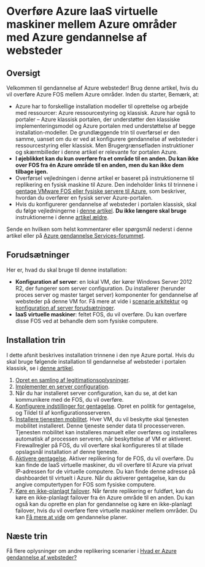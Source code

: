 <properties
    pageTitle="Overføre Azure IaaS virtuelle maskiner fra én Azure område til en anden med gendannelse af websteder | Microsoft Azure"
    description="Brug Azure gendannelse af websteder til at overføre Azure IaaS virtuelle maskiner fra én Azure område til en anden."
    services="site-recovery"
    documentationCenter=""
    authors="rayne-wiselman"
    manager="jwhit"
    editor="tysonn"/>

<tags
    ms.service="site-recovery"
    ms.workload="backup-recovery"
    ms.tgt_pltfrm="na"
    ms.devlang="na"
    ms.topic="article"
    ms.date="08/21/2016"
    ms.author="raynew"/>

#  <a name="migrate-azure-iaas-virtual-machines-between-azure-regions-with-azure-site-recovery"></a>Overføre Azure IaaS virtuelle maskiner mellem Azure områder med Azure gendannelse af websteder

## <a name="overview"></a>Oversigt

Velkommen til gendannelse af Azure websteder! Brug denne artikel, hvis du vil overføre Azure FOS mellem Azure områder. Inden du starter, Bemærk, at:

- Azure har to forskellige installation modeller til oprettelse og arbejde med ressourcer: Azure ressourcestyring og klassisk. Azure har også to portaler – Azure klassisk portalen, der understøtter den klassiske implementeringsmodel og Azure portalen med understøttelse af begge installation-modeller. De grundlæggende trin til overførsel er den samme, uanset om du er ved at konfigurere gendannelse af websteder i ressourcestyring eller klassisk. Men Brugergrænsefladen instruktioner og skærmbilleder i denne artikel er relevante for portalen Azure.
- **I øjeblikket kan du kun overføre fra et område til en anden. Du kan ikke over FOS fra én Azure område til en anden, men du kan ikke dem tilbage igen.**
- Overførsel vejledningen i denne artikel er baseret på instruktionerne til replikering en fysisk maskine til Azure. Den indeholder links til trinnene i [gentage VMware FOS eller fysiske servere til Azure](site-recovery-vmware-to-azure.md), som beskriver, hvordan du overfører en fysisk server Azure-portalen.
- Hvis du konfigurerer gendannelse af websteder i portalen klassisk, skal du følge vejledningerne i [denne artikel](site-recovery-vmware-to-azure-classic.md). **Du ikke længere skal bruge** instruktionerne i denne [artikel ældre](site-recovery-vmware-to-azure-classic-legacy.md).

Sende en hvilken som helst kommentarer eller spørgsmål nederst i denne artikel eller på [Azure gendannelse Services-forummet](https://social.msdn.microsoft.com/forums/azure/home?forum=hypervrecovmgr).


## <a name="prerequisites"></a>Forudsætninger

Her er, hvad du skal bruge til denne installation:

- **Konfiguration af server**: en lokal VM, der kører Windows Server 2012 R2, der fungerer som server configuration. Du installerer (herunder proces server og master target server) komponenter for gendannelse af websteder på denne VM for. Få mere at vide i [scenarie arkitektur](site-recovery-vmware-to-azure.md#scenario-architecture) og [konfiguration af server forudsætninger](site-recovery-vmware-to-azure.md#configuration-server-prerequisites).
- **IaaS virtuelle maskiner**: feltet FOS, du vil overføre. Du kan overføre disse FOS ved at behandle dem som fysiske computere.

## <a name="deployment-steps"></a>Installation trin

I dette afsnit beskrives installation trinnene i den nye Azure portal. Hvis du skal bruge følgende installation til gendannelse af websteder i portalen klassisk, se i [denne artikel](site-recovery-vmware-to-azure-classic.md).

1. [Opret en samling af legitimationsoplysninger](site-recovery-vmware-to-azure.md#create-a-recovery-services-vault).
2. [Implementer en server configuration](site-recovery-vmware-to-azure.md#step-2-set-up-the-source-environment).
3. Når du har installeret server configuration, kan du se, at det kan kommunikere med de FOS, du vil overføre.
4. [Konfigurere indstillinger for gentagelse](site-recovery-vmware-to-azure.md#step-4-set-up-replication-settings). Opret en politik for gentagelse, og Tildel til af konfigurationsserveren.
5. [Installere tjenesten mobilitet](site-recovery-vmware-to-azure.md#step-6-replication-application). Hver VM, du vil beskytte skal tjenesten mobilitet installeret. Denne tjeneste sender data til processerveren. Tjenesten mobilitet kan installeres manuelt eller overføres og installeres automatisk af processen serveren, når beskyttelse af VM er aktiveret. Firewallregler på FOS, du vil overføre skal konfigureres til at tillade opslagsnål installation af denne tjeneste.
6. [Aktivere gentagelse](site-recovery-vmware-to-azure.md#enable-replication). Aktiver replikering for de FOS, du vil overføre. Du kan finde de IaaS virtuelle maskiner, du vil overføre til Azure via privat IP-adressen for de virtuelle computere. Du kan finde denne adresse på dashboardet til virtuelt i Azure. Når du aktiverer gentagelse, kan du angive computertypen for FOS som fysiske computere.
7. [Køre en ikke-planlagt failover](site-recovery-failover.md#run-an-unplanned-failover). Når første replikering er fuldført, kan du køre en ikke-planlagt failover fra én Azure område til en anden. Du kan også kan du oprette en plan for gendannelse og køre en ikke-planlagt failover, hvis du vil overføre flere virtuelle maskiner mellem områder. Du kan [Få mere at vide](site-recovery-create-recovery-plans.md) om gendannelse planer.

## <a name="next-steps"></a>Næste trin

Få flere oplysninger om andre replikering scenarier i [Hvad er Azure gendannelse af websteder?](site-recovery-overview.md)
